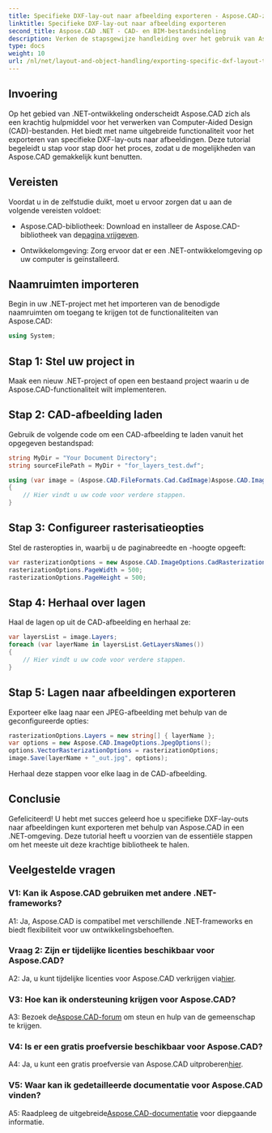 ```yaml
---
title: Specifieke DXF-lay-out naar afbeelding exporteren - Aspose.CAD-zelfstudie
linktitle: Specifieke DXF-lay-out naar afbeelding exporteren
second_title: Aspose.CAD .NET - CAD- en BIM-bestandsindeling
description: Verken de stapsgewijze handleiding over het gebruik van Aspose.CAD voor .NET om specifieke DXF-lay-outs naar afbeeldingen te exporteren. Maximaliseer de efficiëntie van uw .NET-ontwikkeling met deze krachtige tutorial.
type: docs
weight: 10
url: /nl/net/layout-and-object-handling/exporting-specific-dxf-layout-to-image/
---
```

## Invoering

Op het gebied van .NET-ontwikkeling onderscheidt Aspose.CAD zich als een krachtig hulpmiddel voor het verwerken van Computer-Aided Design (CAD)-bestanden. Het biedt met name uitgebreide functionaliteit voor het exporteren van specifieke DXF-lay-outs naar afbeeldingen. Deze tutorial begeleidt u stap voor stap door het proces, zodat u de mogelijkheden van Aspose.CAD gemakkelijk kunt benutten.

## Vereisten

Voordat u in de zelfstudie duikt, moet u ervoor zorgen dat u aan de volgende vereisten voldoet:

-  Aspose.CAD-bibliotheek: Download en installeer de Aspose.CAD-bibliotheek van de[pagina vrijgeven](https://releases.aspose.com/cad/net/).

- Ontwikkelomgeving: Zorg ervoor dat er een .NET-ontwikkelomgeving op uw computer is geïnstalleerd.

## Naamruimten importeren

Begin in uw .NET-project met het importeren van de benodigde naamruimten om toegang te krijgen tot de functionaliteiten van Aspose.CAD:

```csharp
using System;
```

## Stap 1: Stel uw project in

Maak een nieuw .NET-project of open een bestaand project waarin u de Aspose.CAD-functionaliteit wilt implementeren.

## Stap 2: CAD-afbeelding laden

Gebruik de volgende code om een CAD-afbeelding te laden vanuit het opgegeven bestandspad:

```csharp
string MyDir = "Your Document Directory";
string sourceFilePath = MyDir + "for_layers_test.dwf";

using (var image = (Aspose.CAD.FileFormats.Cad.CadImage)Aspose.CAD.Image.Load(sourceFilePath))
{
    // Hier vindt u uw code voor verdere stappen.
}
```

## Stap 3: Configureer rasterisatieopties

Stel de rasteropties in, waarbij u de paginabreedte en -hoogte opgeeft:

```csharp
var rasterizationOptions = new Aspose.CAD.ImageOptions.CadRasterizationOptions();
rasterizationOptions.PageWidth = 500;
rasterizationOptions.PageHeight = 500;
```

## Stap 4: Herhaal over lagen

Haal de lagen op uit de CAD-afbeelding en herhaal ze:

```csharp
var layersList = image.Layers;
foreach (var layerName in layersList.GetLayersNames())
{
    // Hier vindt u uw code voor verdere stappen.
}
```

## Stap 5: Lagen naar afbeeldingen exporteren

Exporteer elke laag naar een JPEG-afbeelding met behulp van de geconfigureerde opties:

```csharp
rasterizationOptions.Layers = new string[] { layerName };
var options = new Aspose.CAD.ImageOptions.JpegOptions();
options.VectorRasterizationOptions = rasterizationOptions;
image.Save(layerName + "_out.jpg", options);
```

Herhaal deze stappen voor elke laag in de CAD-afbeelding.

## Conclusie

Gefeliciteerd! U hebt met succes geleerd hoe u specifieke DXF-lay-outs naar afbeeldingen kunt exporteren met behulp van Aspose.CAD in een .NET-omgeving. Deze tutorial heeft u voorzien van de essentiële stappen om het meeste uit deze krachtige bibliotheek te halen.

## Veelgestelde vragen

### V1: Kan ik Aspose.CAD gebruiken met andere .NET-frameworks?

A1: Ja, Aspose.CAD is compatibel met verschillende .NET-frameworks en biedt flexibiliteit voor uw ontwikkelingsbehoeften.

### Vraag 2: Zijn er tijdelijke licenties beschikbaar voor Aspose.CAD?

 A2: Ja, u kunt tijdelijke licenties voor Aspose.CAD verkrijgen via[hier](https://purchase.aspose.com/temporary-license/).

### V3: Hoe kan ik ondersteuning krijgen voor Aspose.CAD?

 A3: Bezoek de[Aspose.CAD-forum](https://forum.aspose.com/c/cad/19) om steun en hulp van de gemeenschap te krijgen.

### V4: Is er een gratis proefversie beschikbaar voor Aspose.CAD?

 A4: Ja, u kunt een gratis proefversie van Aspose.CAD uitproberen[hier](https://releases.aspose.com/).

### V5: Waar kan ik gedetailleerde documentatie voor Aspose.CAD vinden?

 A5: Raadpleeg de uitgebreide[Aspose.CAD-documentatie](https://reference.aspose.com/cad/net/) voor diepgaande informatie.